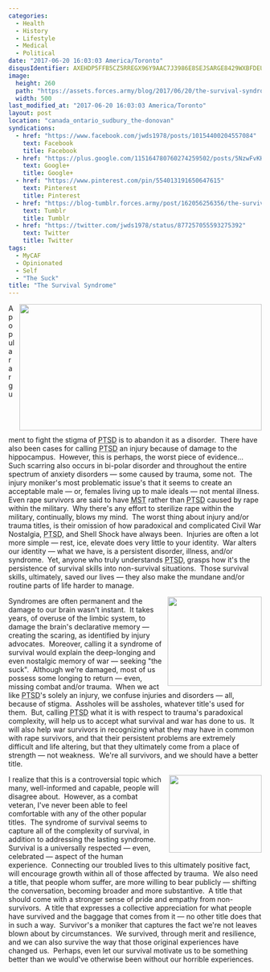 ```yaml
---
categories:
  - Health
  - History
  - Lifestyle
  - Medical
  - Political
date: "2017-06-20 16:03:03 America/Toronto"
disqusIdentifier: AXEHDP5FFB5CZ5RREGX96Y9AAC7J3986E8SEJSARGE8429WXBFDEUABKHADRTKJZN863ZQMBB8H72PQG2MAG5DW9TEFX4P6DFDC9
image:
  height: 260
  path: "https://assets.forces.army/blog/2017/06/20/the-survival-syndrome/hotlink-ok/innominate_1_500x260.png"
  width: 500
last_modified_at: "2017-06-20 16:03:03 America/Toronto"
layout: post
location: "canada_ontario_sudbury_the-donovan"
syndications:
  - href: "https://www.facebook.com/jwds1978/posts/10154400204557084"
    text: Facebook
    title: Facebook
  - href: "https://plus.google.com/115164780760274259502/posts/5NzwFvKHon1"
    text: Google+
    title: Google+
  - href: "https://www.pinterest.com/pin/554013191650647615"
    text: Pinterest
    title: Pinterest
  - href: "https://blog-tumblr.forces.army/post/162056256356/the-survival-syndrome"
    text: Tumblr
    title: Tumblr
  - href: "https://twitter.com/jwds1978/status/877257055593275392"
    text: Twitter
    title: Twitter
tags:
  - MyCAF
  - Opinionated
  - Self
  - "The Suck"
title: "The Survival Syndrome"
---
```


<img alt="" height="251" src="{{ site.uri.assets }}/blog/2017/06/20/the-survival-syndrome/innominate_1_482x251.png"
  style="border: 0px; float: right; margin-bottom: 10px; margin-left: 10px;" width="482" />
<p>
  A popular argument to fight the stigma of <abbr title="Post-Traumatic Stress Disorder">PTSD</abbr> is to abandon it as a disorder.&nbsp; There have also been
  cases for calling <abbr title="Post-Traumatic Stress Disorder">PTSD</abbr> an injury because of damage to the hippocampus.&nbsp; However, this is perhaps, the
  worst piece of evidence&hellip;&nbsp; Such scarring also occurs in bi-polar disorder and throughout the entire spectrum of anxiety disorders &#8212; some
  caused by trauma, some not.&nbsp; The injury moniker's most problematic issue's that it seems to create an acceptable male &#8212; or, females living up to
  male ideals &#8212; not mental illness.&nbsp; Even rape survivors are said to have <abbr title="Military Sexual Trauma">MST</abbr> rather than <abbr
    title="Post-Traumatic Stress Disorder">PTSD</abbr> caused by rape within the military.&nbsp; Why there's any effort to sterilize rape within the military,
  continually, blows my mind.&nbsp; The worst thing about injury and/or trauma titles, is their omission of how paradoxical and complicated Civil War Nostalgia,
  <abbr title="Post-Traumatic Stress Disorder">PTSD</abbr>, and Shell Shock have always been.&nbsp; Injuries are often a lot more simple &#8212; rest, ice,
  elevate does very little to your identity.&nbsp; War alters our identity &#8212; what we have, is a persistent disorder, illness, and/or syndrome.&nbsp; Yet,
  anyone who truly understands <abbr title="Post-Traumatic Stress Disorder">PTSD</abbr>, grasps how it's the persistence of survival skills into non-survival
  situations.&nbsp; Those survival skills, ultimately, saved our lives &#8212; they also make the mundane and/or routine parts of life harder to manage.
</p>
<!-- excerptBreak -->
<img alt="" height="177" src="{{ site.uri.assets }}/blog/2017/06/20/the-survival-syndrome/combat-ptsd_187x177.png"
  style="border: 0px; float: right; margin-bottom: 10px; margin-left: 10px;" width="187" />
<p>
  Syndromes are often permanent and the damage to our brain wasn't instant.&nbsp; It takes years, of overuse of the limbic system, to damage the brain's
  declarative memory &#8212; creating the scaring, as identified by injury advocates.&nbsp; Moreover, calling it a syndrome of survival would explain the
  deep-longing and even nostalgic memory of war &#8212; seeking &quot;the suck&quot;.&nbsp; Although we're damaged, most of us possess some longing to return
  &#8212; even, missing combat and/or trauma.&nbsp; When we act like <abbr title="Post-Traumatic Stress Disorder">PTSD</abbr>'s solely an injury, we confuse
  injuries and disorders &#8212; all, because of stigma.&nbsp; Assholes will be assholes, whatever title's used for them.&nbsp; But, calling <abbr
    title="Post-Traumatic Stress Disorder">PTSD</abbr> what it is with respect to trauma's paradoxical complexity, will help us to accept what survival and war
  has done to us.&nbsp; It will also help war survivors in recognizing what they may have in common with rape survivors, and that their persistent problems are
  extremely difficult and life altering, but that they ultimately come from a place of strength &#8212; not weakness.&nbsp; We're all survivors, and we should
  have a better title.
</p>
<img alt="" height="154" src="{{ site.uri.assets }}/blog/2017/06/20/the-survival-syndrome/strong-arm-steady_184x154.png"
  style="border: 0px; float: right; margin-bottom: 10px; margin-left: 10px;" width="184" />
<p>
  I realize that this is a controversial topic which many, well-informed and capable, people will disagree about.&nbsp; However, as a combat veteran, I've never
  been able to feel comfortable with any of the other popular titles.&nbsp; The syndrome of survival seems to capture all of the complexity of survival, in
  addition to addressing the lasting syndrome.&nbsp; Survival is a universally respected &#8212; even, celebrated &#8212; aspect of the human experience.&nbsp;
  Connecting our troubled lives to this ultimately positive fact, will encourage growth within all of those affected by trauma.&nbsp; We also need a title, that
  people whom suffer, are more willing to bear publicly &#8212; shifting the conversation, becoming broader and more substantive.&nbsp; A title that should come
  with a stronger sense of pride and empathy from non-survivors.&nbsp; A title that expresses a collective appreciation for what people have survived and the
  baggage that comes from it &#8212; no other title does that in such a way.&nbsp; Survivor's a moniker that captures the fact we're not leaves blown about by
  circumstances.&nbsp; We survived, through merit and resilience, and we can also survive the way that those original experiences have changed us.&nbsp;
  Perhaps, even let our survival motivate us to be something better than we would've otherwise been without our horrible experiences.
</p>
